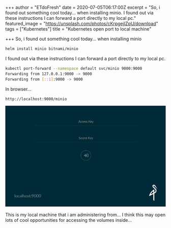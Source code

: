 +++
author = "ETdoFresh"
date = 2020-07-05T06:17:00Z
excerpt = "So, i found out something cool today... when installing minio. I found out via these instructions I can forward a port directly to my local pc."
featured_image = "https://unsplash.com/photos/cKrpgejIZpU/download"
tags = ["Kubernetes"]
title = "Kubernetes open port to local machine"

+++
So, i found out something cool today... when installing minio

``` sh
helm install minio bitnami/minio
```

I found out via these instructions I can forward a port directly to my local pc.

``` sh
kubectl port-forward --namespace default svc/minio 9000:9000
Forwarding from 127.0.0.1:9000 -> 9000
Forwarding from [::1]:9000 -> 9000
```

In browser...

``` http
http://localhost:9000/minio
```

![](/uploads/2020/07/image-20200705011348639.png)

This is my local machine that i am administering from... I think this may open lots of cool opportunities for accessing the volumes inside...